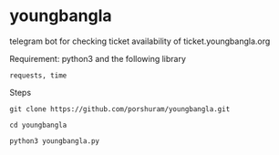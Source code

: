 # youngbangla
telegram bot for checking ticket availability of ticket.youngbangla.org

Requirement:
  python3 and the following library
  <p><code>requests, time</code></p>

Steps
<p><code>git clone https://github.com/porshuram/youngbangla.git</code></p>
<p><code>cd youngbangla</code></p>
<p><code>python3 youngbangla.py</code></p>
